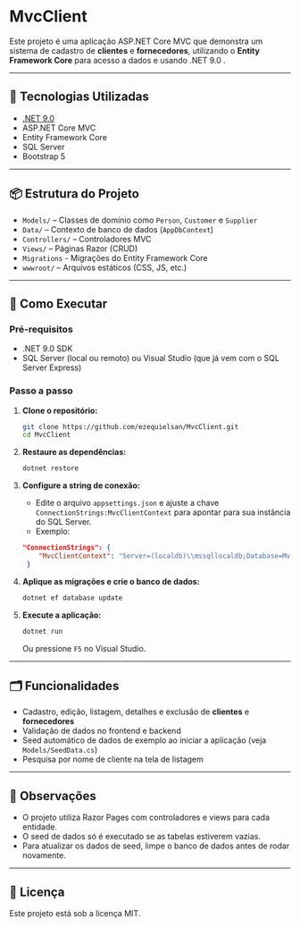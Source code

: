 ﻿# MvcClient

Este projeto é uma aplicação ASP.NET Core MVC que demonstra um sistema de cadastro de **clientes** e **fornecedores**, utilizando o **Entity Framework Core** para acesso a dados e usando .NET 9.0 .

---

## 🧰 Tecnologias Utilizadas

- [.NET 9.0](https://dotnet.microsoft.com/en-us/download/dotnet/9.0)
- ASP.NET Core MVC
- Entity Framework Core
- SQL Server
- Bootstrap 5

---

## 📦 Estrutura do Projeto

- `Models/` – Classes de domínio como `Person`, `Customer` e `Supplier`
- `Data/` – Contexto de banco de dados (`AppDbContext`)
- `Controllers/` – Controladores MVC
- `Views/` – Páginas Razor (CRUD)
- `Migrations` - Migrações do Entity Framework Core
- `wwwroot/` – Arquivos estáticos (CSS, JS, etc.)

---

## 🚀 Como Executar

### Pré-requisitos

- .NET 9.0 SDK
- SQL Server (local ou remoto) ou Visual Studio (que já vem com o SQL Server Express)

### Passo a passo

1. **Clone o repositório:**

   ```bash
   git clone https://github.com/ezequielsan/MvcClient.git
   cd MvcClient
   ```
2. **Restaure as dependências:**
   ```bash
   dotnet restore
   ```
3. **Configure a string de conexão:**
   - Edite o arquivo `appsettings.json` e ajuste a chave `ConnectionStrings:MvcClientContext` para apontar para sua instância do SQL Server.
   - Exemplo:
   ```json
   "ConnectionStrings": {
       "MvcClientContext": "Server=(localdb)\\mssqllocaldb;Database=MvcClientContext-2744821d-328d-4f55-aadf-c46741363b8f;Trusted_Connection=True;MultipleActiveResultSets=true"
    }
   ```
4. **Aplique as migrações e crie o banco de dados:**
   ```bash
   dotnet ef database update
   ```
5. **Execute a aplicação:**
   ```bash
   dotnet run          
   ```
   Ou pressione `F5` no Visual Studio.

---

## 🗂️ Funcionalidades

- Cadastro, edição, listagem, detalhes e exclusão de **clientes** e **fornecedores**
- Validação de dados no frontend e backend
- Seed automático de dados de exemplo ao iniciar a aplicação (veja `Models/SeedData.cs`)
- Pesquisa por nome de cliente na tela de listagem

---

## 📝 Observações

- O projeto utiliza Razor Pages com controladores e views para cada entidade.
- O seed de dados só é executado se as tabelas estiverem vazias.
- Para atualizar os dados de seed, limpe o banco de dados antes de rodar novamente.

---

## 📄 Licença

Este projeto está sob a licença MIT.